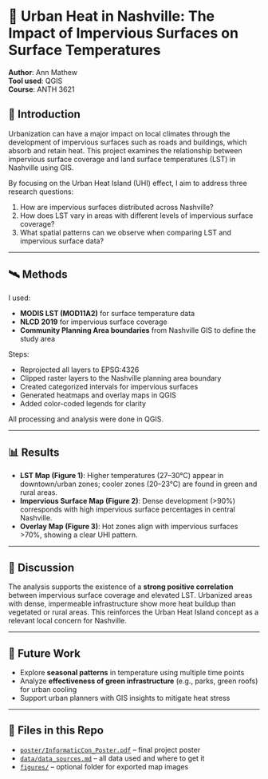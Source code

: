 # 🌇 Urban Heat in Nashville: The Impact of Impervious Surfaces on Surface Temperatures

**Author**: Ann Mathew  
**Tool used**: QGIS  
**Course**: ANTH 3621

## 📌 Introduction

Urbanization can have a major impact on local climates through the development of impervious surfaces such as roads and buildings, which absorb and retain heat. This project examines the relationship between impervious surface coverage and land surface temperatures (LST) in Nashville using GIS.

By focusing on the Urban Heat Island (UHI) effect, I aim to address three research questions:
1. How are impervious surfaces distributed across Nashville?
2. How does LST vary in areas with different levels of impervious surface coverage?
3. What spatial patterns can we observe when comparing LST and impervious surface data?

---

## 🛰️ Methods

I used:
- **MODIS LST (MOD11A2)** for surface temperature data
- **NLCD 2019** for impervious surface coverage
- **Community Planning Area boundaries** from Nashville GIS to define the study area

Steps:
- Reprojected all layers to EPSG:4326
- Clipped raster layers to the Nashville planning area boundary
- Created categorized intervals for impervious surfaces
- Generated heatmaps and overlay maps in QGIS
- Added color-coded legends for clarity

All processing and analysis were done in QGIS.

---

## 📊 Results

- **LST Map (Figure 1)**: Higher temperatures (27–30°C) appear in downtown/urban zones; cooler zones (20–23°C) are found in green and rural areas.
- **Impervious Surface Map (Figure 2)**: Dense development (>90%) corresponds with high impervious surface percentages in central Nashville.
- **Overlay Map (Figure 3)**: Hot zones align with impervious surfaces >70%, showing a clear UHI pattern.

---

## 💬 Discussion

The analysis supports the existence of a **strong positive correlation** between impervious surface coverage and elevated LST. Urbanized areas with dense, impermeable infrastructure show more heat buildup than vegetated or rural areas. This reinforces the Urban Heat Island concept as a relevant local concern for Nashville.

---

## 🌱 Future Work

- Explore **seasonal patterns** in temperature using multiple time points
- Analyze **effectiveness of green infrastructure** (e.g., parks, green roofs) for urban cooling
- Support urban planners with GIS insights to mitigate heat stress

---

## 📂 Files in this Repo

- [`poster/InformaticCon_Poster.pdf`](poster/InformaticCon_Poster.pdf) – final project poster
- [`data/data_sources.md`](data/data_sources.md) – all data used and where to get it
- [`figures/`](figures/) – optional folder for exported map images
